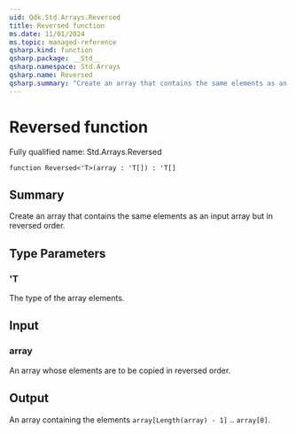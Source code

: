 ```yaml
---
uid: Qdk.Std.Arrays.Reversed
title: Reversed function
ms.date: 11/01/2024
ms.topic: managed-reference
qsharp.kind: function
qsharp.package: __Std__
qsharp.namespace: Std.Arrays
qsharp.name: Reversed
qsharp.summary: "Create an array that contains the same elements as an input array but in reversed order."
---
```


# Reversed function

Fully qualified name: Std.Arrays.Reversed

```qsharp
function Reversed<'T>(array : 'T[]) : 'T[]
```

## Summary
Create an array that contains the same elements as an input array but in reversed
order.

## Type Parameters
### 'T
The type of the array elements.

## Input
### array
An array whose elements are to be copied in reversed order.

## Output
An array containing the elements `array[Length(array) - 1]` .. `array[0]`.
